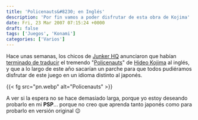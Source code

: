 ```yaml
---
title: 'Policenauts&#8230; en Inglés'
description: 'Por fin vamos a poder disfrutar de esta obra de Kojima'
date: Fri, 23 Mar 2007 07:15:24 +0000
draft: false
tags: ['Juegos', 'Konami']
categories: ['Varios']
---
```


Hace unas semanas, los chicos de [Junker HQ](http://junkerhq.net/index.php) anunciaron que habían [terminado de traducir](http://policenauts.net/english/) el tremendo "[Policenauts](http://en.wikipedia.org/wiki/Policenauts)" de [Hideo Kojima](/hideo-kojima/) al inglés, y que a lo largo de este año sacarían un parche para que todos pudiéramos disfrutar de este juego en un idioma distinto al japonés.

{{< fg src="pn.webp" alt="Policenauts" >}}

A ver si la espera no se hace demasiado larga, porque yo estoy deseando probarlo en mi **PSP**... porque no creo que aprenda tanto japonés como para probarlo en versión original :wink: